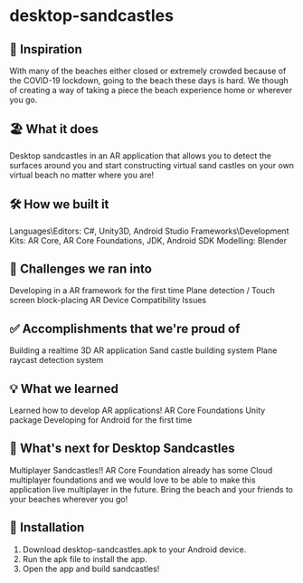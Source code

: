 # desktop-sandcastles

## 🍧 Inspiration
With many of the beaches either closed or extremely crowded because of the COVID-19 lockdown, going to the beach these days is hard. We though of creating a way of taking a piece the beach experience home or wherever you go.

## 🏖 What it does
Desktop sandcastles in an AR application that allows you to detect the surfaces around you and start constructing virtual sand castles on your own virtual beach no matter where you are!

## 🛠️ How we built it
Languages\Editors: C#, Unity3D, Android Studio
Frameworks\Development Kits: AR Core, AR Core Foundations, JDK, Android SDK
Modelling: Blender

## 🚧 Challenges we ran into
Developing in a AR framework for the first time
Plane detection / Touch screen block-placing
AR Device Compatibility Issues

## ✅ Accomplishments that we're proud of
Building a realtime 3D AR application
Sand castle building system
Plane raycast detection system

## 💡 What we learned
Learned how to develop AR applications!
AR Core Foundations Unity package
Developing for Android for the first time

## 💭 What's next for Desktop Sandcastles
Multiplayer Sandcastles!! AR Core Foundation already has some Cloud multiplayer foundations and we would love to be able to make this application live multiplayer in the future. Bring the beach and your friends to your beaches wherever you go!

## 📱 Installation
1. Download desktop-sandcastles.apk to your Android device.
2. Run the apk file to install the app.
3. Open the app and build sandcastles!
